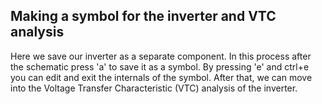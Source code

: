 ## Making a symbol for the inverter and VTC analysis ##
Here we save our inverter as a separate component. In this process after the schematic press 'a' to save it as a symbol. By pressing 'e' and ctrl+e you can edit and exit the internals of the symbol. After that, we can move into  the Voltage Transfer Characteristic (VTC) analysis of the inverter.









